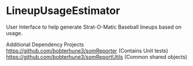 # LineupUsageEstimator
User Interface to help generate Strat-O-Matic Baseball lineups based on usage.


Additional Dependency Projects
https://github.com/bobterhune3/somReporter   (Contains Unit tests)
https://github.com/bobterhune3/somReportUtils (Common shared objects)
